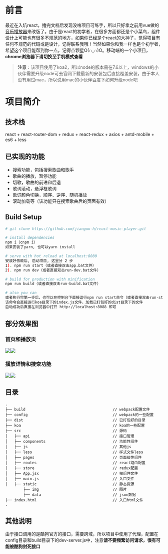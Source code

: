 # 前言

最近在入坑react，撸完文档后发现没啥项目可练手，所以只好拿之前用vue做的[音乐播放器](https://github.com/jianguo-h/vue-music-player)来改版了。由于是react的初学者，在很多方面都还是个小菜鸟，组件设计上可能也有很多不规范的地方，如果你已经是个react的大神了，觉得项目有任何不规范的代码或是设计，记得联系我哦！当然如果你和我一样也是个初学者，希望这个项目能帮到你一点，记得点颗星O(∩_∩)O。移动端的一个小项目，**chrome浏览器下请切换至手机模式查看**
>**注意**：该项目使用了koa2，所以node的版本需在7.6以上，windows的小伙伴需要升级node可去官网下载最新的安装包后直接覆盖安装，由于本人没有用过mac，所以说用mac的小伙伴百度下如何升级node吧

# 项目简介

## 技术栈

react + react-router-dom + redux + react-redux + axios + antd-mobile + es6 + less

## 已实现的功能

* 搜索功能，包括搜索歌曲和歌手
* 歌曲的播放，暂停功能
* 切歌，歌曲的前进和后退
* 歌词滚动，悬浮框歌词
* 歌词颜色切换，顺序、逆序、随机播放
* 滚动加载等（该功能只在搜索歌曲后的页面有效）

## Build Setup

``` bash
# git clone https://github.com/jianguo-h/react-music-player.git

# install dependencies
npm i（cnpm i）
如果安装了yarn, 也可以yarn install

# serve with hot reload at localhost:8080
安装好依赖后, 启动项目, 这里分 2 步
1). npm run start（或者直接双击app.bat文件）
2). npm run dev（或者直接双击run-dev.bat文件）

# build for production with minification
npm run build（或者直接双击run-build.bat文件）

# also you can
或者执行完第一步后，也可以在控制台下直接运行npm run start命令（或者直接双击run-start.bat文件）
该命令会直接运行koa目录下的index.js文件，加载已打包好的dist目录下的文件
启动成功后直接在浏览器中打开 http://localhost:8088 即可
```

## 部分效果图

### 首页和播放页
<img src = "https://github.com/jianguo-h/vue-music-player/blob/master/screenshot/index.gif" /><img src = "https://github.com/jianguo-h/vue-music-player/blob/master/screenshot/whole.gif" />


### 播放详情和搜索功能
<img src = "https://github.com/jianguo-h/vue-music-player/blob/master/screenshot/play-detail.gif" /><img src = "https://github.com/jianguo-h/vue-music-player/blob/master/screenshot/search.gif" />

## 目录

```
.
├── build                                       // webpack配置文件
├── config                                      // webpack的一些配置
├── dist                                        // 已打包好的目录
├── koa                                         // koa的一些配置
├── src                                         // 源码
│   ├── api                                     // 接口管理
│   ├── components                              // 功能性组件
│   ├── js                                      // 其他js
│   ├── less                                    // 样式文件less
│   ├── pages                                   // 页面级性组件
│   ├── routes                                  // react路由配置
│   ├── store                                   // redux配置
│   ├── App.jsx                                 // 根组件文件
│   ├── main.js                                 // 入口文件
│   ├── static                                  // 静态资源
        ├── img                                 // 图片
        ├── data                                // json数据
├── index.html                                  // 入口html文件
.
```

## 其他说明
由于接口调用的是酷狗官方的接口，需要跨域，所以项目中使用了代理，配置在config目录和build目录下的dev-server.js中，注意**请不要频繁访问请求，很有可能被酷狗封死接口**
